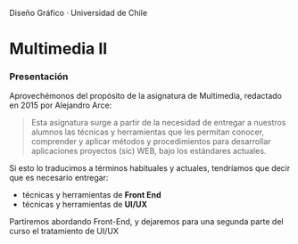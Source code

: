 Diseño Gráfico · Universidad de Chile

# Multimedia II

### Presentación

Aprovechémonos del propósito de la asignatura de Multimedia, redactado en 2015 por Alejandro Arce: 

> Esta asignatura surge a partir de la necesidad de entregar a nuestros alumnos las técnicas y herramientas que les permitan conocer, comprender y aplicar métodos y procedimientos para desarrollar aplicaciones proyectos (sic) WEB, bajo los estándares actuales.

Si esto lo traducimos a términos habituales y actuales, tendríamos que decir que es necesario entregar:
 
- técnicas y herramientas de **Front End**
- técnicas y herramientas de **UI/UX**

Partiremos abordando Front-End, y dejaremos para una segunda parte del curso el tratamiento de UI/UX
